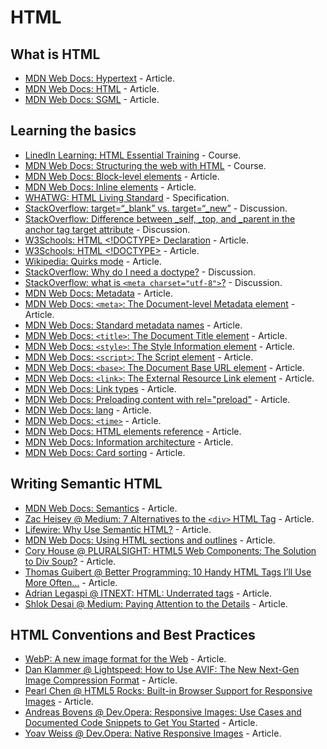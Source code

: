 # HTML

## What is HTML

* [MDN Web Docs: Hypertext](https://developer.mozilla.org/en-US/docs/Glossary/hypertext) - Article.
* [MDN Web Docs: HTML](https://developer.mozilla.org/en-US/docs/Glossary/HTML) - Article.
* [MDN Web Docs: SGML](https://developer.mozilla.org/en-US/docs/Glossary/SGML) - Article.

## Learning the basics

* [LinedIn Learning: HTML Essential Training](https://www.linkedin.com/learning/html-essential-training-4/) - Course.
* [MDN Web Docs: Structuring the web with HTML](https://developer.mozilla.org/en-US/docs/Learn/HTML) - Course.
* [MDN Web Docs: Block-level elements](https://developer.mozilla.org/en-US/docs/Web/HTML/Block-level_elements) - Article.
* [MDN Web Docs: Inline elements](https://developer.mozilla.org/en-US/docs/Web/HTML/Inline_elements) - Article.
* [WHATWG: HTML Living Standard](https://html.spec.whatwg.org/multipage/indices.html) - Specification.
* [StackOverflow: target=“_blank” vs. target=“_new”](https://stackoverflow.com/questions/4964130/target-blank-vs-target-new) - Discussion.
* [StackOverflow: Difference between _self, _top, and _parent in the anchor tag target attribute](https://stackoverflow.com/questions/18470097/difference-between-self-top-and-parent-in-the-anchor-tag-target-attribute) - Discussion.
* [W3Schools: HTML <!DOCTYPE> Declaration](https://www.w3schools.com/tags/tag_doctype.asp) - Article.
* [W3Schools: HTML <!DOCTYPE>](https://www.w3schools.com/tags/ref_html_dtd.asp) - Article.
* [Wikipedia: Quirks mode](https://en.wikipedia.org/wiki/Quirks_mode) - Article.
* [StackOverflow: Why do I need a doctype?](https://stackoverflow.com/questions/6076432/why-do-i-need-a-doctype-what-does-it-do) - Discussion.
* [StackOverflow: what is `<meta charset="utf-8">`?](https://stackoverflow.com/questions/29869743/what-is-meta-charset-utf-8) - Discussion.
* [MDN Web Docs: Metadata](https://developer.mozilla.org/en-US/docs/Glossary/Metadata) - Article.
* [MDN Web Docs: `<meta>`: The Document-level Metadata element](https://developer.mozilla.org/en-US/docs/Web/HTML/Element/meta) - Article.
* [MDN Web Docs: Standard metadata names](https://developer.mozilla.org/en-US/docs/Web/HTML/Element/meta/name) - Article.
* [MDN Web Docs: `<title>`: The Document Title element](https://developer.mozilla.org/en-US/docs/Web/HTML/Element/title) - Article.
* [MDN Web Docs: `<style>`: The Style Information element](https://developer.mozilla.org/en-US/docs/Web/HTML/Element/style) - Article.
* [MDN Web Docs: `<script>`: The Script element](https://developer.mozilla.org/en-US/docs/Web/HTML/Element/script) - Article.
* [MDN Web Docs: `<base>`: The Document Base URL element](https://developer.mozilla.org/en-US/docs/Web/HTML/Element/base) - Article.
* [MDN Web Docs: `<link>`: The External Resource Link element](https://developer.mozilla.org/en-US/docs/Web/HTML/Element/link) - Article.
* [MDN Web Docs: Link types](https://developer.mozilla.org/en-US/docs/Web/HTML/Link_types) - Article.
* [MDN Web Docs: Preloading content with rel="preload"](https://developer.mozilla.org/en-US/docs/Web/HTML/Preloading_content) - Article.
* [MDN Web Docs: lang](https://developer.mozilla.org/en-US/docs/Web/HTML/Global_attributes/lang) - Article.
* [MDN Web Docs: `<time>`](https://developer.mozilla.org/en-US/docs/Web/HTML/Element/time) - Article.
* [MDN Web Docs: HTML elements reference](https://developer.mozilla.org/en-US/docs/Web/HTML/Element) - Article.
* [MDN Web Docs: Information architecture](https://developer.mozilla.org/en-US/docs/Glossary/Information_architecture) - Article.
* [MDN Web Docs: Card sorting](https://developer.mozilla.org/en-US/docs/Glossary/Card_sorting) - Article.

## Writing Semantic HTML

* [MDN Web Docs: Semantics](https://developer.mozilla.org/en-US/docs/Glossary/semantics) - Article.
* [Zac Heisey @ Medium: 7 Alternatives to the `<div>` HTML Tag](https://medium.com/@zac_heisey/7-alternatives-to-the-div-html-tag-7c888c7b5036) - Article.
* [Lifewire: Why Use Semantic HTML?](https://www.lifewire.com/why-use-semantic-html-3468271) - Article.
* [MDN Web Docs: Using HTML sections and outlines](https://developer.mozilla.org/en-US/docs/Web/Guide/HTML/Using_HTML_sections_and_outlines) - Article.
* [Cory House @ PLURALSIGHT: HTML5 Web Components: The Solution to Div Soup?](https://www.pluralsight.com/blog/software-development/html5-web-components-overview) - Article.
* [Thomas Guibert @ Better Programming: 10 Handy HTML Tags I’ll Use More Often…](https://medium.com/better-programming/10-handy-html-tags-ill-use-more-often-914a97efc3fb) - Article.
* [Adrian Legaspi @ ITNEXT: HTML: Underrated tags](https://itnext.io/html-underrated-tags-119ef3e45b94) - Article.
* [Shlok Desai @ Medium: Paying Attention to the Details](https://medium.com/walmartglobaltech/paying-attention-to-details-eb0c43d0b02b) - Article.

## HTML Conventions and Best Practices

* [WebP: A new image format for the Web](https://developers.google.com/speed/webp/) - Article.
* [Dan Klammer @ Lightspeed: How to Use AVIF: The New Next-Gen Image Compression Format](https://reachlightspeed.com/blog/using-the-new-high-performance-avif-image-format-on-the-web-today/) - Article.
* [Pearl Chen @ HTML5 Rocks: Built-in Browser Support for Responsive Images](https://www.html5rocks.com/en/tutorials/responsive/picture-element/) - Article.
* [Andreas Bovens @ Dev.Opera: Responsive Images: Use Cases and Documented Code Snippets to Get You Started](https://dev.opera.com/articles/responsive-images/) - Article.
* [Yoav Weiss @ Dev.Opera: Native Responsive Images](https://dev.opera.com/articles/native-responsive-images/) - Article.
